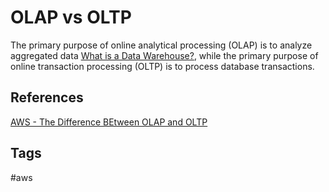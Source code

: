 # OLAP vs OLTP

The primary purpose of online analytical processing (OLAP) is to analyze aggregated data [What is a Data Warehouse?](../202309120502), while the primary purpose of online transaction processing (OLTP) is to process database transactions.  


## References
[AWS - The Difference BEtween OLAP and OLTP](https://aws.amazon.com/compare/the-difference-between-olap-and-oltp/)

## Tags
#aws
